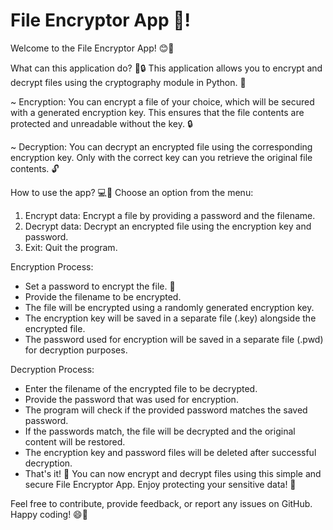 # File Encryptor App 💠!
Welcome to the File Encryptor App! 😊🔐

What can this application do? 📝🔒
This application allows you to encrypt and decrypt files using the cryptography module in Python. 🔑

~ Encryption: You can encrypt a file of your choice, which will be secured with a generated encryption key. This ensures that the file contents are protected and unreadable without the key. 🔒

~ Decryption: You can decrypt an encrypted file using the corresponding encryption key. Only with the correct key can you retrieve the original file contents. 🔓

How to use the app? 💻🔧
Choose an option from the menu:

1) Encrypt data: Encrypt a file by providing a password and the filename.
2) Decrypt data: Decrypt an encrypted file using the encryption key and password.
3) Exit: Quit the program.


Encryption Process:

- Set a password to encrypt the file. 🔑 
- Provide the filename to be encrypted. 
- The file will be encrypted using a randomly generated encryption key.
- The encryption key will be saved in a separate file (.key) alongside the encrypted file.
- The password used for encryption will be saved in a separate file (.pwd) for decryption purposes.

Decryption Process:

- Enter the filename of the encrypted file to be decrypted.
- Provide the password that was used for encryption.
- The program will check if the provided password matches the saved password.
- If the passwords match, the file will be decrypted and the original content will be restored.
- The encryption key and password files will be deleted after successful decryption.
- That's it! 🎉 You can now encrypt and decrypt files using this simple and secure File Encryptor App. Enjoy protecting your sensitive data! 🔐

Feel free to contribute, provide feedback, or report any issues on GitHub. Happy coding! 😄🐙
